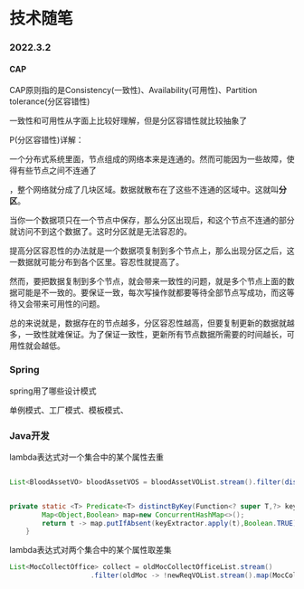 # 技术随笔

### 2022.3.2

#### CAP

CAP原则指的是Consistency(一致性)、Availability(可用性)、Partition tolerance(分区容错性)

一致性和可用性从字面上比较好理解，但是分区容错性就比较抽象了

P(分区容错性)详解：

一个分布式系统里面，节点组成的网络本来是连通的。然而可能因为一些故障，使得有些节点之间不连通了

，整个网络就分成了几块区域。数据就散布在了这些不连通的区域中。这就叫**分区**。

当你一个数据项只在一个节点中保存，那么分区出现后，和这个节点不连通的部分就访问不到这个数据了。这时分区就是无法容忍的。

提高分区容忍性的办法就是一个数据项复制到多个节点上，那么出现分区之后，这一数据就可能分布到各个区里。容忍性就提高了。

然而，要把数据复制到多个节点，就会带来一致性的问题，就是多个节点上面的数据可能是不一致的。要保证一致，每次写操作就都要等待全部节点写成功，而这等待又会带来可用性的问题。

总的来说就是，数据存在的节点越多，分区容忍性越高，但要复制更新的数据就越多，一致性就难保证。为了保证一致性，更新所有节点数据所需要的时间越长，可用性就会越低。





### Spring

spring用了哪些设计模式

单例模式、工厂模式、模板模式、





### Java开发

lambda表达式对一个集合中的某个属性去重

```java

List<BloodAssetVO> bloodAssetVOS = bloodAssetVOList.stream().filter(distinctByKey(BloodAssetVO::getTableName)).collect(Collectors.toList());


private static <T> Predicate<T> distinctByKey(Function<? super T,?> keyExtractor){
        Map<Object,Boolean> map=new ConcurrentHashMap<>();
        return t -> map.putIfAbsent(keyExtractor.apply(t),Boolean.TRUE)==null;
    }
```



lambda表达式对两个集合中的某个属性取差集

```java
List<MocCollectOffice> collect = oldMocCollectOfficeList.stream()
                    .filter(oldMoc -> !newReqVOList.stream().map(MocCollectOfficeReqVO::getId) .collect(Collectors.toList()).contains(oldMoc.getId())).collect(Collectors.toList());
```











